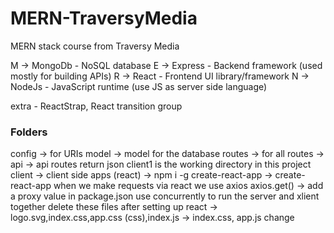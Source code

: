 # MERN-TraversyMedia
MERN stack course from Traversy Media

M -> MongoDb    - NoSQL database
E -> Express    - Backend framework (used mostly for building APIs)
R -> React      - Frontend UI library/framework
N -> NodeJs     - JavaScript runtime (use JS as server side language)

extra - ReactStrap, React transition group

### Folders
config -> for URIs
model -> model for the database
routes -> for all routes
       -> api -> api routes return json
client1 is the working directory in this project
client -> client side apps (react) -> npm i -g create-react-app -> create-react-app
              when we make requests via react we use axios
              axios.get() -> add a proxy value in package.json
       use concurrently to run the server and xlient together
       delete these files after setting up react -> logo.svg,index.css,app.css (css),index.js -> index.css, app.js change